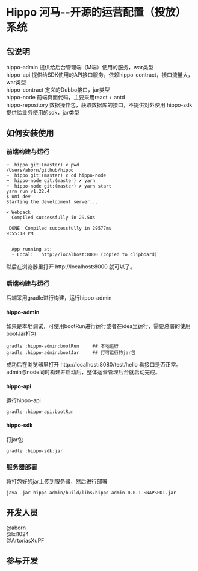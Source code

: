 # Hippo 河马--开源的运营配置（投放）系统

## 包说明
hippo-admin 提供给后台管理端（M端）使用的服务，war类型  
hippo-api 提供给SDK使用的API接口服务，依赖hippo-contract，接口流量大，war类型  
hippo-contract 定义的Dubbo接口，jar类型  
hippo-node 前端页面代码，主要采用react + antd  
hippo-repository 数据操作包，获取数据库的接口，不提供对外使用
hippo-sdk 提供给业务使用的sdk，jar类型  

## 如何安装使用

### 前端构建与运行
```
➜  hippo git:(master) ✗ pwd
/Users/aborn/github/hippo
➜  hippo git:(master) ✗ cd hippo-node
➜  hippo-node git:(master) ✗ yarn
➜  hippo-node git:(master) ✗ yarn start
yarn run v1.22.4
$ umi dev
Starting the development server...

✔ Webpack
  Compiled successfully in 29.58s

 DONE  Compiled successfully in 29577ms                                                                                        9:55:18 PM


  App running at:
  - Local:   http://localhost:8000 (copied to clipboard)
```
然后在浏览器里打开 http://localhost:8000 就可以了。

### 后端构建与运行
后端采用gradle进行构建，运行hippo-admin

#### hippo-admin
如果是本地调试，可使用bootRun进行运行或者在idea里运行，需要总署的使用bootJar打包
```shell script
gradle :hippo-admin:bootRun     ## 本地运行
gradle :hippo-admin:bootJar     ## 打可运行的jar包
```
成功后在浏览器里打开 http://localhost:8080/test/hello 看接口是否正常。
admin与node同时构建并启动后，整体运营管理后台就启动完成。

#### hippo-api
运行hippo-api
```shell script
gradle :hippo-api:bootRun
```

#### hippo-sdk
打jar包
```shell script
gradle :hippo-sdk:jar
```

### 服务器部署
将打包好的jar上传到服务器，然后进行部署
```shell script
java -jar hippo-admin/build/libs/hippo-admin-0.0.1-SNAPSHOT.jar
```

## 开发人员
@aborn  
@lxl1024  
@ArtoriasXuPF  

## 参与开发
